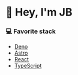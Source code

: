 # 👋 Hey, I'm JB

### 💻 Favorite stack

- [Deno](https://deno.com)
- [Astro](https://astro.build)
- [React](https://react.dev)
- [TypeScript](https://www.typescriptlang.org)
